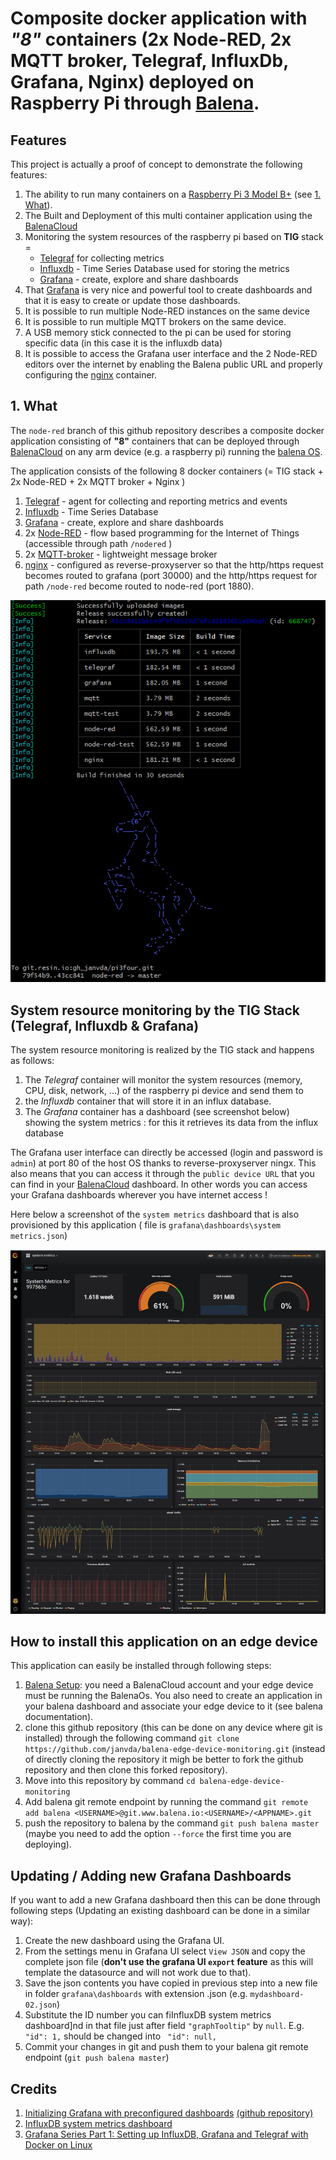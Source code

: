 # Composite docker application with _"8"_ containers (2x Node-RED, 2x MQTT broker, Telegraf, InfluxDb, Grafana, Nginx) deployed on Raspberry Pi through [Balena](https://www.balena.io).

## Features
This project is actually a proof of concept to demonstrate the following features:
1. The ability to run many containers on a [Raspberry Pi 3 Model B+](https://www.raspberrypi.org/products/raspberry-pi-3-model-b-plus/) (see [1. What](#1-what)).
2. The Built and Deployment of this multi container application using the [BalenaCloud](https://www.balena.io/)
3. Monitoring the system resources of the raspberry pi based on **TIG** stack = 
   - [Telegraf](https://www.influxdata.com/time-series-platform/telegraf/) for collecting metrics
   - [Influxdb](https://www.influxdata.com/) - Time Series Database used for storing the metrics
   - [Grafana](https://grafana.com/) - create, explore and share dashboards
4. That [Grafana](https://grafana.com/) is very nice and powerful tool to create dashboards and that it is easy to create or update those dashboards.
5. It is possible to run multiple Node-RED instances on the same device
6. It is possible to run multiple MQTT brokers on the same device.
7. A USB memory stick connected to the pi can be used for storing specific data (in this case it is the influxdb data)
8. It is possible to access the Grafana user interface and the 2 Node-RED editors over the internet by enabling the Balena public URL and properly configuring the [nginx](http://nginx.org/en/docs/) container.

## 1. What

The `node-red` branch of this github repository describes a composite docker application consisting of **"8"** containers that can be deployed through [BalenaCloud](https://www.balena.io/) on any arm device (e.g. a raspberry pi) running the [balena OS](https://www.balena.io/os/).     

The application consists of the following 8 docker containers (= TIG stack + 2x Node-RED + 2x MQTT broker +  Nginx )

1. [Telegraf](https://www.influxdata.com/time-series-platform/telegraf/) - agent for collecting and reporting metrics and events
2. [Influxdb](https://www.influxdata.com/) - Time Series Database
3. [Grafana](https://grafana.com/) - create, explore and share dashboards
4. 2x [Node-RED](https://nodered.org/) - flow based programming for the Internet of Things (accessible through path `/nodered` )
5. 2x [MQTT-broker](https://mosquitto.org/) - lightweight message broker
4. [nginx](http://nginx.org/en/docs/) - configured as reverse-proxyserver so that the http/https request becomes routed to grafana (port 30000) and the http/https request for path `/node-red` become routed to node-red (port 1880).

![build finished successful](./build%20finished%20successful.png)

## System resource monitoring by the TIG Stack (Telegraf, Influxdb & Grafana)
The system resource monitoring is realized by the TIG stack and happens as follows:
1. The *Telegraf* container will monitor the system resources (memory, CPU, disk, network, ...) of the raspberry pi device and send them to 
2. the *Influxdb* container that will store it in an influx database.  
4. The *Grafana* container has a dashboard (see screenshot below) showing the system metrics : for this it retrieves its data from the influx database

The Grafana user interface can directly be accessed (login and password is `admin`) at port 80 of the host OS thanks to reverse-proxyserver ningx.  This also means that you can access it through the `public device URL` that you can find in your [BalenaCloud](https://www.balena.io/) dashboard.  In other words you can access your Grafana dashboards wherever you have internet access !

Here below a screenshot of the `system metrics` dashboard that is also provisioned by this application ( file is `grafana\dashboards\system metrics.json`)

![system metrics example](./system_metrics_dashboard.png)

## How to install this application on an edge device
This application can easily be installed through following steps:
1. [Balena Setup](https://www.balena.io/): you need a BalenaCloud account and your edge device must be running the BalenaOs.  You also need to create an application in your balena dashboard and associate your edge device to it (see balena documentation).
2. clone this github repository (this can be done on any device where git is installed) through the following command `git clone https://github.com/janvda/balena-edge-device-monitoring.git` (instead of directly cloning the repository it migh be better to fork the github repository and then clone this forked repository).
3. Move into this repository by command `cd balena-edge-device-monitoring`
4. Add balena git remote endpoint by running the command `git remote add balena <USERNAME>@git.www.balena.io:<USERNAME>/<APPNAME>.git`
5. push the repository to balena by the command `git push balena master` (maybe you need to add the option `--force` the first time you are deploying).

## Updating / Adding new Grafana Dashboards

If you want to add a new Grafana dashboard then this can be done through following steps (Updating an existing dashboard can be done in a similar way):

1. Create the new dashboard using the Grafana UI.
2. From the settings menu in Grafana UI select `View JSON` and copy the complete json file (**don't use the grafana UI `export` feature** as this will template the datasource and will not work due to that).
3. Save the json contents you have copied in previous step into a new file in folder `grafana\dashboards` with extension .json  (e.g. `mydashboard-02.json`)
4. Substitute the ID number you can fiInfluxDB system metrics dashboard]nd in that file just after field `"graphTooltip"` by `null`.  E.g. ` "id": 1,` should be changed into ` "id": null,`
5. Commit your changes in git and push them to your balena git remote endpoint (`git push balena master`)

## Credits
1. [Initializing Grafana with preconfigured dashboards](https://ops.tips/blog/initialize-grafana-with-preconfigured-dashboards/)  [(github repository)](https://github.com/cirocosta/sample-grafana)
2. [InfluxDB system metrics dashboard](https://grafana.com/dashboards/1138)
3. [Grafana Series Part 1: Setting up InfluxDB, Grafana and Telegraf with Docker on Linux](https://blog.linuxserver.io/2017/11/25/how-to-monitor-your-server-using-grafana-influxdb-and-telegraf/)
